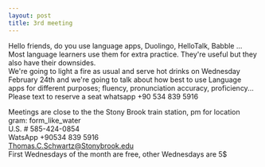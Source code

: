 ```yaml
---
layout: post
title: 3rd meeting
---
```


Hello friends, do you use language apps, Duolingo, HelloTalk, Babble ...
Most language learners use them for extra practice. They're useful but they also have their downsides.  
We're going to light a fire as usual and serve hot drinks on Wednesday February 24th and we're going to talk about how best to use
Language apps for different purposes; fluency, pronunciation accuracy, proficiency...  
Please text to reserve a seat whatsapp +90 534 839 5916 

Meetings are close to the the Stony Brook train station, pm for location  
gram: form_like_water  
U.S. # 585-424-0854  
WatsApp +90534 839 5916  
Thomas.C.Schwartz@Stonybrook.edu    
First Wednesdays of the month are free, other Wednesdays are 5$
